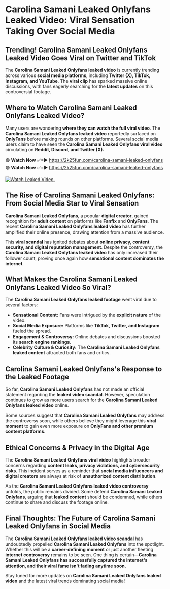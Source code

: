 # Carolina Samani Leaked Onlyfans Leaked Video: Viral Sensation Taking Over Social Media

## **Trending! Carolina Samani Leaked Onlyfans Leaked Video Goes Viral on Twitter and TikTok**
The **Carolina Samani Leaked Onlyfans leaked video** is currently trending across various **social media platforms**, including **Twitter (X), TikTok, Instagram, and YouTube**. The **viral clip** has sparked massive online discussions, with fans eagerly searching for the **latest updates** on this controversial footage.

## **Where to Watch Carolina Samani Leaked Onlyfans Leaked Video?**
Many users are wondering **where they can watch the full viral video**. The **Carolina Samani Leaked Onlyfans leaked video** reportedly surfaced on **OnlyFans** before making rounds on other platforms. Several social media users claim to have seen the **Carolina Samani Leaked Onlyfans viral video** circulating on **Reddit, Discord, and Twitter (X).**

🟢 **Watch Now** ✅=► https://2k25fun.com/carolina-samani-leaked-onlyfans  
🟢 **Watch Now** ✅=► https://2k25fun.com/carolina-samani-leaked-onlyfans  

[![Watch Leaked Video.](https://miro.medium.com/v2/resize:fit:828/format:webp/1*cilzJN44JGOrTw9NJCrNHA.gif "Watch Leaked Video")](https://2k25fun.com/carolina-samani-leaked-onlyfans)

## **The Rise of Carolina Samani Leaked Onlyfans: From Social Media Star to Viral Sensation**
**Carolina Samani Leaked Onlyfans**, a popular **digital creator**, gained recognition for **adult content** on platforms like **Fanfix** and **OnlyFans**. The recent **Carolina Samani Leaked Onlyfans leaked video** has further amplified their online presence, drawing attention from a massive audience.

This **viral scandal** has ignited debates about **online privacy, content security, and digital reputation management**. Despite the controversy, the **Carolina Samani Leaked Onlyfans leaked video** has only increased their follower count, proving once again how **sensational content dominates the internet**.

## **What Makes the Carolina Samani Leaked Onlyfans Leaked Video So Viral?**
The **Carolina Samani Leaked Onlyfans leaked footage** went viral due to several factors:
- **Sensational Content:** Fans were intrigued by the **explicit nature** of the video.
- **Social Media Exposure:** Platforms like **TikTok, Twitter, and Instagram** fueled the spread.
- **Engagement & Controversy:** Online debates and discussions boosted its **search engine rankings**.
- **Celebrity Culture & Curiosity:** The **Carolina Samani Leaked Onlyfans leaked content** attracted both fans and critics.

## **Carolina Samani Leaked Onlyfans's Response to the Leaked Footage**
So far, **Carolina Samani Leaked Onlyfans** has not made an official statement regarding the **leaked video scandal**. However, speculation continues to grow as more users search for the **Carolina Samani Leaked Onlyfans leaked video** online.

Some sources suggest that **Carolina Samani Leaked Onlyfans** may address the controversy soon, while others believe they might leverage this **viral moment** to gain even more exposure on **OnlyFans and other premium content platforms**.

## **Ethical Concerns & Privacy in the Digital Age**
The **Carolina Samani Leaked Onlyfans viral video** highlights broader concerns regarding **content leaks, privacy violations, and cybersecurity risks**. This incident serves as a reminder that **social media influencers and digital creators** are always at risk of **unauthorized content distribution**.

As the **Carolina Samani Leaked Onlyfans leaked video controversy** unfolds, the public remains divided. Some defend **Carolina Samani Leaked Onlyfans**, arguing that **leaked content** should be condemned, while others continue to share and discuss the footage online.

## **Final Thoughts: The Future of Carolina Samani Leaked Onlyfans in Social Media**
The **Carolina Samani Leaked Onlyfans leaked video scandal** has undoubtedly propelled **Carolina Samani Leaked Onlyfans** into the spotlight. Whether this will be a **career-defining moment** or just another fleeting **internet controversy** remains to be seen. One thing is certain—**Carolina Samani Leaked Onlyfans has successfully captured the internet's attention, and their viral fame isn't fading anytime soon.**

Stay tuned for more updates on **Carolina Samani Leaked Onlyfans leaked video** and the latest viral trends dominating social media!